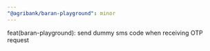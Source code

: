 ```yaml
---
"@agribank/baran-playground": minor
---
```


feat(baran-playground): send dummy sms code when receiving OTP request
